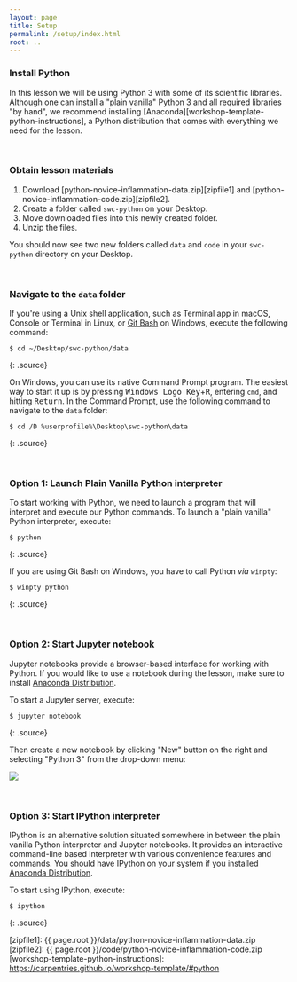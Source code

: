```yaml
---
layout: page
title: Setup
permalink: /setup/index.html
root: ..
---
```


### Install Python

In this lesson we will be using Python 3 with some of its scientific libraries.
Although one can install a "plain vanilla" Python 3 and all required libraries "by hand",
we recommend installing [Anaconda][workshop-template-python-instructions], a Python distribution
that comes with everything we need for the lesson.

&nbsp; <!-- vertical spacer -->

### Obtain lesson materials

1. Download [python-novice-inflammation-data.zip][zipfile1]
        and [python-novice-inflammation-code.zip][zipfile2].
2. Create a folder called `swc-python` on your Desktop.
3. Move downloaded files into this newly created folder.
4. Unzip the files.

You should now see two new folders called `data` and `code` in your `swc-python` directory on your
Desktop.

&nbsp; <!-- vertical spacer -->

### Navigate to the `data` folder

If you're using a Unix shell application, such as Terminal app in macOS, Console or Terminal in
Linux, or [Git Bash](https://gitforwindows.org/) on Windows, execute the following command:

~~~
$ cd ~/Desktop/swc-python/data
~~~
{: .source}

On Windows, you can use its native Command Prompt program.  The easiest way to start it up is by
pressing <kbd>Windows Logo Key</kbd>+<kbd>R</kbd>, entering `cmd`, and hitting <kbd>Return</kbd>. In
the Command Prompt, use the following command to navigate to the `data` folder:
~~~
$ cd /D %userprofile%\Desktop\swc-python\data
~~~
{: .source}

&nbsp; <!-- vertical spacer -->

### Option 1: Launch Plain Vanilla Python interpreter

To start working with Python, we need to launch a program that will interpret and execute our Python
commands. To launch a "plain vanilla" Python interpreter, execute:
~~~
$ python
~~~
{: .source}

If you are using Git Bash on Windows, you have to call Python _via_ `winpty`:
~~~
$ winpty python
~~~
{: .source}

&nbsp; <!-- vertical spacer -->

### Option 2: Start Jupyter notebook

Jupyter notebooks provide a browser-based interface for working with Python.  If you would like to
use a notebook during the lesson, make sure to install [Anaconda
Distribution](http://carpentries.github.io/workshop-template/#python).

To start a Jupyter server, execute:
~~~
$ jupyter notebook
~~~
{: .source}

Then create a new notebook by clicking "New" button on the right and selecting "Python 3" from the
drop-down menu:

![](../fig/new-notebook.png)

&nbsp; <!-- vertical spacer -->

### Option 3: Start IPython interpreter

IPython is an alternative solution situated somewhere in between the plain vanilla Python
interpreter and Jupyter notebooks.  It provides an interactive command-line based interpreter with
various convenience features and commands.  You should have IPython on your system if you installed
[Anaconda Distribution](http://carpentries.github.io/workshop-template/#python).

To start using IPython, execute:
~~~
$ ipython
~~~
{: .source}

[zipfile1]: {{ page.root }}/data/python-novice-inflammation-data.zip
[zipfile2]: {{ page.root }}/code/python-novice-inflammation-code.zip
[workshop-template-python-instructions]: https://carpentries.github.io/workshop-template/#python
